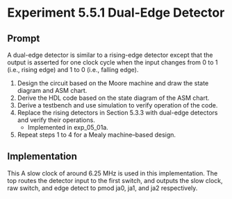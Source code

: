 # Experiment 5.5.1 Dual-Edge Detector

## Prompt
A dual-edge detector is similar to a rising-edge detector except that the output is asserted for one clock cycle when the input changes from 0 to 1 (i.e., rising edge) and 1 to 0 (i.e., falling edge).
1. Design the circuit based on the Moore machine and draw the state diagram and ASM chart. 
2. Derive the HDL code based on the state diagram of the ASM chart. 
3. Derive a testbench and use simulation to verify operation of the code.
4. Replace the rising detectors in Section 5.3.3 with dual-edge detectors and verify their operations. 
    - Implemented in exp_05_01a.
5. Repeat steps 1 to 4 for a Mealy machine–based design.


## Implementation
This 
A slow clock of around 6.25 MHz is used in this implementation. The top routes the detector input to the first switch, and outputs the slow clock, raw switch, and edge detect to pmod ja0, ja1, and ja2 respectively.